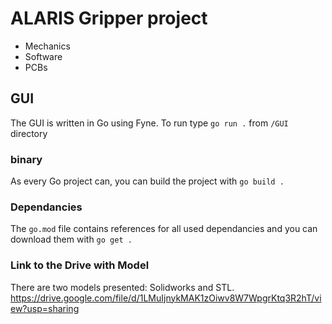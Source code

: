 # ALARIS Gripper project

* Mechanics
* Software
* PCBs

## GUI
The GUI is written in Go using Fyne. To run type `go run .` from `/GUI` directory

### binary
As every Go project can, you can build the project with `go build .`

### Dependancies
The `go.mod` file contains references for all used dependancies and you can download them with `go get .`

### Link to the Drive with Model
There are two models presented: Solidworks and STL.
https://drive.google.com/file/d/1LMuIjnykMAK1zOiwv8W7WpgrKtq3R2hT/view?usp=sharing
